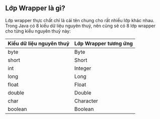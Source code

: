 ## Lớp Wrapper là gì? 
Lớp wrapper thực chất chỉ là cái tên chung cho rất nhiều lớp khác nhau. Trong Java có 8 kiểu dữ liệu nguyên thuỷ, nên cũng sẽ có 8 lớp wrapper cho từng kiểu nguyên thuỷ này:  

| Kiểu dữ liệu nguyên thuỷ | Lớp Wrapper tương ứng |   
| --- | --- | 
| byte | Byte | 
| short | Short | 
| int | Integer | 
| long | Long |
| float | Float | 
| double | Double | 
| char | Character | 
| boolean | Boolean |  
